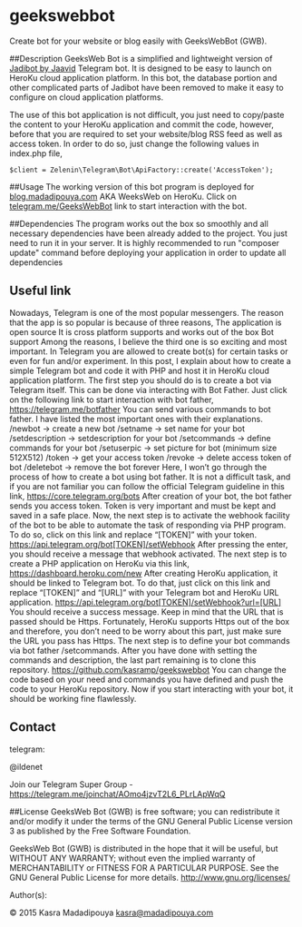 # geekswebbot 
Create bot for your website or blog easily with GeeksWebBot (GWB).

##Description
GeeksWeb Bot is a simplified and lightweight version of [Jadibot by Jaavid](https://github.com/jaavid/jadibot/) Telegram bot. It is designed to be easy to launch on HeroKu cloud application platform. In this bot, the database portion and other complicated parts of Jadibot have been removed to make it easy to configure on cloud application platforms.

The use of this bot application is not difficult, you just need to copy/paste the content to your HeroKu application and commit the code, however, before that you are required to set your website/blog RSS feed as well as access token. In order to do so, just change the following values in index.php file,

	$client = Zelenin\Telegram\Bot\ApiFactory::create('AccessToken');

##Usage 
The working version of this bot program is deployed for [blog.madadipouya.com](blog.madadipouya.com) AKA WeeksWeb on HeroKu. Click on  [telegram.me/GeeksWebBot](telegram.me/GeeksWebBot) link to start interaction with the bot.

##Dependencies
The program works out the box so smoothly and all necessary dependencies have been already added to the project.
You just need to run it in your server. It is highly recommended to run "composer update" command before deploying your application in order to update all dependencies

## Useful link
Nowadays, Telegram is one of the most popular messengers. The reason that the app is so popular is because of three reasons,
The application is open source
It is cross platform supports and works out of the box
Bot support
Among the reasons, I believe the third one is so exciting and most important. In Telegram you are allowed to create bot(s) for certain tasks or even for fun and/or experiment. In this post, I explain about how to create a simple Telegram bot and code it with PHP and host it in HeroKu cloud application platform.
The first step you should do is to create a bot via Telegram itself. This can be done via interacting with Bot Father. Just click on the following link to start interaction with bot father,
https://telegram.me/botfather
You can send various commands to bot father. I have listed the most important ones with their explanations.
/newbot → create a new bot
/setname → set name for your bot
/setdescription → setdescription for your bot
/setcommands → define commands for your bot
/setuserpic → set picture for bot (minimum size 512X512)
/token → get your access token
/revoke → delete access token of bot
/deletebot → remove the bot forever
Here, I won’t go through the process of how to create a bot using bot father. It is not a difficult task, and if you are not familiar you can follow the official Telegram guideline in this link,
https://core.telegram.org/bots
After creation of your bot, the bot father sends you access token. Token is very important and must be kept and saved in a safe place. Now, the next step is to activate the webhook facility of the bot to be able to automate the task of responding via PHP program. To do so, click on this link and replace “[TOKEN]” with your token.
https://api.telegram.org/bot[TOKEN]/setWebhook
After pressing the enter, you should receive a message that webhook activated.
The next step is to create a PHP application on HeroKu via this link,
https://dashboard.heroku.com/new
After creating HeroKu application, it should be linked to Telegram bot. To do that, just click on this link and replace “[TOKEN]” and “[URL]” with your Telegram bot and HeroKu URL application.
https://api.telegram.org/bot[TOKEN]/setWebhook?url=[URL]
You should receive a success message. Keep in mind that the URL that is passed should be Https. Fortunately, HeroKu supports Https out of the box and therefore, you don’t need to be worry about this part, just make sure the URL you pass has Https.
The next step is to define your bot commands via bot father /setcommands.
After you have done with setting the commands and description, the last part remaining is to clone this repository.
https://github.com/kasramp/geekswebbot
You can change the code based on your need and commands you have defined and push the code to your HeroKu repository.
Now if you start interacting with your bot, it should be working fine flawlessly.

## Contact
telegram:

@ildenet

Join our Telegram Super Group - https://telegram.me/joinchat/AOmo4jzvT2L6_PLrLApWqQ

##License
GeeksWeb Bot (GWB) is free software; you can redistribute it and/or modify
it under the terms of the GNU General Public License version 3
as published by the Free Software Foundation.

GeeksWeb Bot (GWB) is distributed in the hope that it will be useful,
but WITHOUT ANY WARRANTY; without even the implied warranty of
MERCHANTABILITY or FITNESS FOR A PARTICULAR PURPOSE.  See the
GNU General Public License for more details.  <http://www.gnu.org/licenses/>

Author(s):

© 2015 Kasra Madadipouya <kasra@madadipouya.com>
